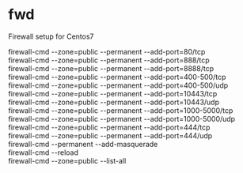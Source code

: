 # fwd
Firewall setup for Centos7


firewall-cmd --zone=public --permanent --add-port=80/tcp  
firewall-cmd --zone=public --permanent --add-port=888/tcp  
firewall-cmd --zone=public --permanent --add-port=8888/tcp  
firewall-cmd --zone=public --permanent --add-port=400-500/tcp  
firewall-cmd --zone=public --permanent --add-port=400-500/udp  
firewall-cmd --zone=public --permanent --add-port=10443/tcp  
firewall-cmd --zone=public --permanent --add-port=10443/udp  
firewall-cmd --zone=public --permanent --add-port=1000-5000/tcp  
firewall-cmd --zone=public --permanent --add-port=1000-5000/udp  
firewall-cmd --zone=public --permanent --add-port=444/tcp  
firewall-cmd --zone=public --permanent --add-port=444/udp  
firewall-cmd --permanent --add-masquerade  
firewall-cmd --reload  
firewall-cmd --zone=public --list-all  
